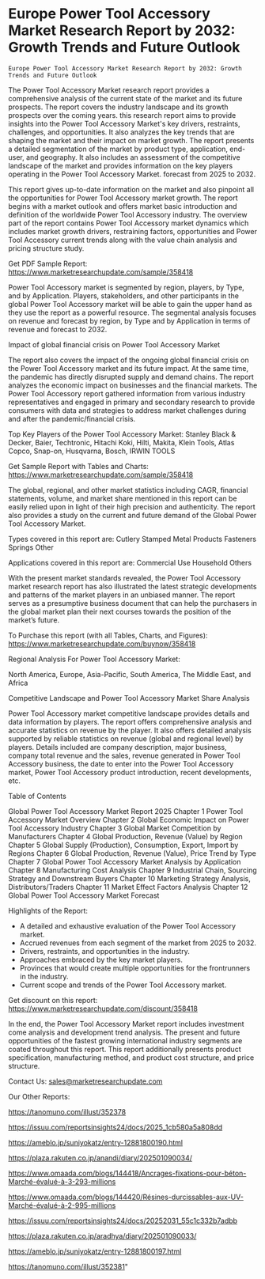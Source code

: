   # Europe Power Tool Accessory Market Research Report by 2032: Growth Trends and Future Outlook
    Europe Power Tool Accessory Market Research Report by 2032: Growth Trends and Future Outlook

The Power Tool Accessory Market research report provides a comprehensive analysis of the current state of the market and its future prospects. The report covers the industry landscape and its growth prospects over the coming years. this research report aims to provide insights into the Power Tool Accessory Market's key drivers, restraints, challenges, and opportunities. It also analyzes the key trends that are shaping the market and their impact on market growth. The report presents a detailed segmentation of the market by product type, application, end-user, and geography. It also includes an assessment of the competitive landscape of the market and provides information on the key players operating in the Power Tool Accessory Market. forecast from 2025 to 2032.

This report gives up-to-date information on the market and also pinpoint all the opportunities for Power Tool Accessory market growth. The report begins with a market outlook and offers market basic introduction and definition of the worldwide Power Tool Accessory industry. The overview part of the report contains Power Tool Accessory market dynamics which includes market growth drivers, restraining factors, opportunities and Power Tool Accessory current trends along with the value chain analysis and pricing structure study.

Get PDF Sample Report: https://www.marketresearchupdate.com/sample/358418

Power Tool Accessory market is segmented by region, players, by Type, and by Application. Players, stakeholders, and other participants in the global Power Tool Accessory market will be able to gain the upper hand as they use the report as a powerful resource. The segmental analysis focuses on revenue and forecast by region, by Type and by Application in terms of revenue and forecast to 2032.

Impact of global financial crisis on Power Tool Accessory Market

The report also covers the impact of the ongoing global financial crisis on the Power Tool Accessory market and its future impact. At the same time, the pandemic has directly disrupted supply and demand chains. The report analyzes the economic impact on businesses and the financial markets. The Power Tool Accessory report gathered information from various industry representatives and engaged in primary and secondary research to provide consumers with data and strategies to address market challenges during and after the pandemic/financial crisis.

Top Key Players of the Power Tool Accessory Market:
Stanley Black & Decker, Baier, Techtronic, Hitachi Koki, Hilti, Makita, Klein Tools, Atlas Copco, Snap-on, Husqvarna, Bosch, IRWIN TOOLS


Get Sample Report with Tables and Charts: https://www.marketresearchupdate.com/sample/358418

The global, regional, and other market statistics including CAGR, financial statements, volume, and market share mentioned in this report can be easily relied upon in light of their high precision and authenticity. The report also provides a study on the current and future demand of the Global Power Tool Accessory Market.

Types covered in this report are:
Cutlery
Stamped Metal Products
Fasteners
Springs
Other


Applications covered in this report are:
Commercial Use
Household
Others


With the present market standards revealed, the Power Tool Accessory market research report has also illustrated the latest strategic developments and patterns of the market players in an unbiased manner. The report serves as a presumptive business document that can help the purchasers in the global market plan their next courses towards the position of the market’s future.

To Purchase this report (with all Tables, Charts, and Figures): https://www.marketresearchupdate.com/buynow/358418

Regional Analysis For Power Tool Accessory Market:

North America, Europe, Asia-Pacific, South America, The Middle East, and Africa

Competitive Landscape and Power Tool Accessory Market Share Analysis

Power Tool Accessory market competitive landscape provides details and data information by players. The report offers comprehensive analysis and accurate statistics on revenue by the player. It also offers detailed analysis supported by reliable statistics on revenue (global and regional level) by players. Details included are company description, major business, company total revenue and the sales, revenue generated in Power Tool Accessory business, the date to enter into the Power Tool Accessory market, Power Tool Accessory product introduction, recent developments, etc.

Table of Contents

Global Power Tool Accessory Market Report 2025
Chapter 1 Power Tool Accessory Market Overview
Chapter 2 Global Economic Impact on Power Tool Accessory Industry
Chapter 3 Global Market Competition by Manufacturers
Chapter 4 Global Production, Revenue (Value) by Region
Chapter 5 Global Supply (Production), Consumption, Export, Import by Regions
Chapter 6 Global Production, Revenue (Value), Price Trend by Type
Chapter 7 Global Power Tool Accessory Market Analysis by Application
Chapter 8 Manufacturing Cost Analysis
Chapter 9 Industrial Chain, Sourcing Strategy and Downstream Buyers
Chapter 10 Marketing Strategy Analysis, Distributors/Traders
Chapter 11 Market Effect Factors Analysis
Chapter 12 Global Power Tool Accessory Market Forecast

Highlights of the Report:

- A detailed and exhaustive evaluation of the Power Tool Accessory market.
- Accrued revenues from each segment of the market from 2025 to 2032.
- Drivers, restraints, and opportunities in the industry.
- Approaches embraced by the key market players.
- Provinces that would create multiple opportunities for the frontrunners in the industry.
- Current scope and trends of the Power Tool Accessory market.

Get discount on this report: https://www.marketresearchupdate.com/discount/358418

In the end, the Power Tool Accessory Market report includes investment come analysis and development trend analysis. The present and future opportunities of the fastest growing international industry segments are coated throughout this report. This report additionally presents product specification, manufacturing method, and product cost structure, and price structure.

Contact Us:
sales@marketresearchupdate.com

Our Other Reports:

https://tanomuno.com/illust/352378

https://issuu.com/reportsinsights24/docs/2025_1cb580a5a808dd

https://ameblo.jp/suniyokatz/entry-12881800190.html

https://plaza.rakuten.co.jp/anandi/diary/202501090034/

https://www.omaada.com/blogs/144418/Ancrages-fixations-pour-béton-Marché-évalué-à-3-293-millions

https://www.omaada.com/blogs/144420/Résines-durcissables-aux-UV-Marché-évalué-à-2-995-millions

https://issuu.com/reportsinsights24/docs/20252031_55c1c332b7adbb

https://plaza.rakuten.co.jp/aradhya/diary/202501090033/

https://ameblo.jp/suniyokatz/entry-12881800197.html

https://tanomuno.com/illust/352381"
